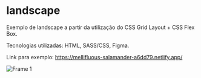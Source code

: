 # landscape

Exemplo de landscape a partir da utilização do CSS Grid Layout + CSS Flex Box. 

Tecnologias utilizadas: HTML, SASS/CSS, Figma.

Link para exemplo: 
https://mellifluous-salamander-a6dd79.netlify.app/


![Frame 1](https://user-images.githubusercontent.com/94414829/165150677-c6f6341a-d4eb-46ec-9339-c10fb075c6f9.svg)




